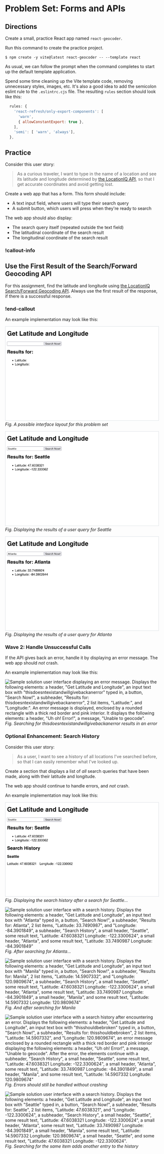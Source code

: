 # Problem Set: Forms and APIs

## Directions

Create a small, practice React app named `react-geocoder`.

Run this command to create the practice project.

```
$ npm create -y vite@latest react-geocoder -- --template react
```

As usual, we can follow the prompt when the command completes to start up the default template application.

Spend some time cleaning up the Vite template code, removing unnecessary styles, images, etc. It's also a good idea to add the semicolon eslint rule to the `.eslintrc.cjs` file. The resulting `rules` section should look like this:

```js
  rules: {
    'react-refresh/only-export-components': [
      'warn',
      { allowConstantExport: true },
    ],
    'semi': [ 'warn', 'always'],
  },
```

## Practice

Consider this user story:

> As a curious traveler, I want to type in the name of a location and see its latitude and longitude determined by [the LocationIQ API](https://locationiq.com/docs), so that I get accurate coordinates and avoid getting lost.

Create a web app that has a form. This form should include:

- A text input field, where users will type their search query
- A submit button, which users will press when they're ready to search

The web app should also display:

- The search query itself (repeated outside the text field)
- The latitudinal coordinate of the search result
- The longitudinal coordinate of the search result

### !callout-info

## Use the First Result of the Search/Forward Geocoding API

For this assignment, find the latitude and longitude using [the LocationIQ Search/Forward Geocoding API](https://locationiq.com/docs). Always use the first result of the response, if there is a successful response.

### !end-callout

An example implementation may look like this:

![Sample solution user interface. Displays the following elements: a header, "Get Latitude and Longitude", an input text box initially empty, a button, "Search Now!", a subheader, "Results for:", 2 list items, "Latitude:", and "Longitude:".](../assets/handling-forms_problem-set-forms-and-apis_wave-1-no-query.png)  
_Fig. A possible interface layout for this problem set_

![Sample solution user interface after user interactions. Displays the following elements: a header, "Get Latitude and Longitude", an input text box with "Seattle" typed in, a button, "Search Now!", a subheader, "Results for: Seattle", 2 list items, "Latitude: 47.6038321", and "Longitude: -122.3300624".](../assets/handling-forms_problem-set-forms-and-apis_wave-1-seattle.png)  
_Fig. Displaying the results of a user query for Seattle_

![Sample solution user interface after user interactions. Displays the following elements: a header, "Get Latitude and Longitude", an input text box with "Atlanta" typed in, a button, "Search Now!", a subheader, "Results for: Atlanta", 2 list items, "Latitude: 33.7490987", and "Longitude: -84.3901849".](../assets/handling-forms_problem-set-forms-and-apis_wave-1-atlanta.png)  
_Fig. Displaying the results of a user query for Atlanta_

### Wave 2: Handle Unsuccessful Calls

If the API gives back an error, handle it by displaying an error message. The web app should _not_ crash.

An example implementation may look like this:

![Sample solution user interface displaying an error message. Displays the following elements: a header, "Get Latitude and Longitude", an input text box with "thisdoesntexistandwillgivebackanerror" typed in, a button, "Search Now!", a subheader, "Results for: thisdoesntexistandwillgivebackanerror", 2 list items, "Latitude:", and "Longitude:". An error message is displayed, enclosed by a rounded rectangle with a thick red border and pink interior. It displays the following elements: a header, "Uh oh! Error!", a message, "Unable to geocode".](../assets/handling-forms_problem-set-forms-and-apis_wave-2-error.png)  
_Fig. Searching for thisdoesntexistandwillgivebackanerror results in an error_

### Optional Enhancement: Search History

Consider this user story:

> As a user, I want to see a history of all locations I've searched before, so that I can easily remember what I've looked up.

Create a section that displays a list of _all_ search queries that have been made, along with their latitude and longitude.

The web app should continue to handle errors, and _not_ crash.

An example implementation may look like this:

![Sample solution user interface with a search history. Displays the following elements: a header, "Get Latitude and Longitude", an input text box with "Seattle" typed in, a button, "Search Now!", a subheader, "Results for: Seattle", 2 list items, "Latitude: 47.6038321", and "Longitude: -122.3300624", a subheader, "Search History", a small header, "Seattle", and some result text, "Latitude: 47.6038321 Longitude: -122.3300624"](../assets/handling-forms_problem-set-forms-and-apis_wave-3-seattle.png)  
_Fig. Displaying the search history after a search for Seattle..._

![Sample solution user interface with a search history. Displays the following elements: a header, "Get Latitude and Longitude", an input text box with "Atlanta" typed in, a button, "Search Now!", a subheader, "Results for: Atlanta", 2 list items, "Latitude: 33.7490987", and "Longitude: -84.3901849", a subheader, "Search History", a small header, "Seattle", some result text, "Latitude: 47.6038321 Longitude: -122.3300624", a small header, "Atlanta", and some result text, "Latitude: 33.7490987 Longitude: -84.3901849"](../assets/handling-forms_problem-set-forms-and-apis_wave-3-atlanta.png)  
_Fig. After searching for Atlanta..._

![Sample solution user interface with a search history. Displays the following elements: a header, "Get Latitude and Longitude", an input text box with "Manila" typed in, a button, "Search Now!", a subheader, "Results for: Manila", 2 list items, "Latitude: 14.5907332", and "Longitude: 120.9809674", a subheader, "Search History", a small header, "Seattle", some result text, "Latitude: 47.6038321 Longitude: -122.3300624", a small header, "Atlanta", some result text, "Latitude: 33.7490987 Longitude: -84.3901849", a small header, "Manila", and some result text, "Latitude: 14.5907332 Longitude: 120.9809674"](../assets/handling-forms_problem-set-forms-and-apis_wave-3-manila.png)  
_Fig. And after searching for Manila_

![Sample solution user interface with a search history after encountering an error. Displays the following elements: a header, "Get Latitude and Longitude", an input text box with "thisshouldbebroken" typed in, a button, "Search Now!", a subheader, "Results for: thisshouldbebroken", 2 list items, "Latitude: 14.5907332", and "Longitude: 120.9809674", an error message enclosed by a rounded rectangle with a thick red border and pink interior displaying the following elements: a header, "Uh oh! Error!", a message, "Unable to geocode". After the error, the elements continue with a subheader, "Search History", a small header, "Seattle", some result text, "Latitude: 47.6038321 Longitude: -122.3300624", a small header, "Atlanta", some result text, "Latitude: 33.7490987 Longitude: -84.3901849", a small header, "Manila", and some result text, "Latitude: 14.5907332 Longitude: 120.9809674"](../assets/handling-forms_problem-set-forms-and-apis_wave-3-error.png)  
_Fig. Errors should still be handled without crashing_

![Sample solution user interface with a search history. Displays the following elements: a header, "Get Latitude and Longitude", an input text box with "Seattle" typed in, a button, "Search Now!", a subheader, "Results for: Seattle", 2 list items, "Latitude: 47.6038321", and "Longitude: -122.3300624", a subheader, "Search History", a small header, "Seattle", some result text, "Latitude: 47.6038321 Longitude: -122.3300624", a small header, "Atlanta", some result text, "Latitude: 33.7490987 Longitude: -84.3901849", a small header, "Manila", some result text, "Latitude: 14.5907332 Longitude: 120.9809674", a small header, "Seattle", and some result text, "Latitude: 47.6038321 Longitude: -122.3300624".](../assets/handling-forms_problem-set-forms-and-apis_wave-3-seattle-again.png)  
_Fig. Searching for the same item adds another entry to the history_